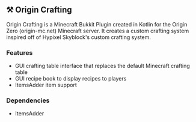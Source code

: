 ## ⚒️ Origin Crafting

Origin Crafting is a Minecraft Bukkit Plugin created in Kotlin for the Origin Zero (origin-mc.net) Minecraft server. It creates a custom crafting system inspired off of Hypixel Skyblock's custom crafting system.

### Features
- GUI crafting table interface that replaces the default Minecraft crafting table
- GUI recipe book to display recipes to players
- ItemsAdder item support

### Dependencies
- ItemsAdder
